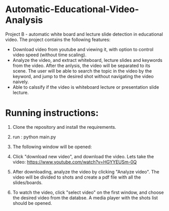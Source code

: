 # Automatic-Educational-Video-Analysis
Project B - automatic white board and lecture slide detection in educational video.
The project contains the following features:

- Download video from youtube and viewing it, with option to control video speed (without time scaling).
- Analyze the video, and extract whiteboard, lecture slides and keywords from the video. After the anlysis, the video will be separated to its scene. The user will be able to search the topic in the video by the keyword, and jump to the desired shot without navigating the video naively.
- Able to calssify if the video is whiteboard lecture or presentation slide lecture.

# Running instructions:
1. Clone the repository and install the requirements.
2. run :
python main.py 
3. The following window will be opened:

4. Click "download new video", and download the video. Lets take the video: https://www.youtube.com/watch?v=HGYYEUSm-0Q
5. After downloading, analyze the video by clicking "Analyze video". The video will be divided to shots and create a pdf file with all the slides/boards. 
5. To watch the video, click "select video" on the first window, and choose the desired video from the databse. A media player with the shots list should be opened.

